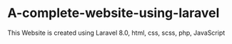 # A-complete-website-using-laravel
This Website is created using Laravel 8.0, html, css, scss, php, JavaScript

